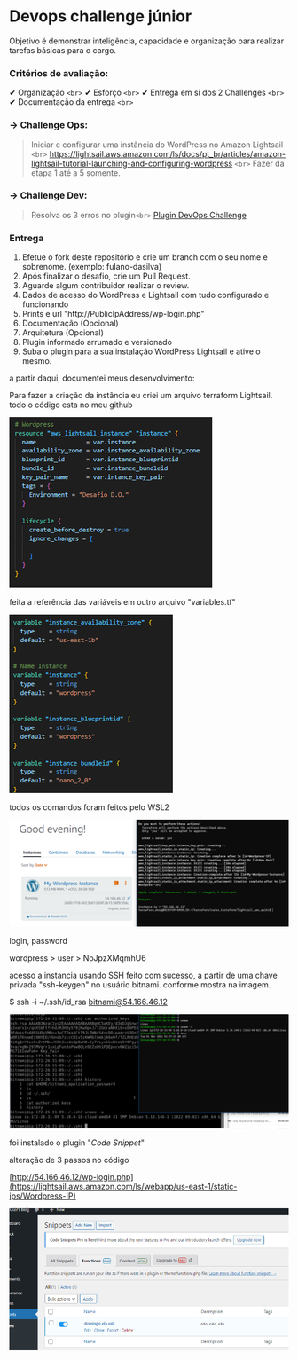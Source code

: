 # Devops challenge júnior

Objetivo é demonstrar inteligência, capacidade e organização para realizar tarefas básicas para o cargo.

### Critérios de avaliação:

✔ Organização `<br>`
✔ Esforço `<br>`
✔ Entrega em si dos 2 Challenges `<br>`
✔ Documentação da entrega `<br>`

### → Challenge Ops:

> Iniciar e configurar uma instância do WordPress no Amazon Lightsail `<br>`
> https://lightsail.aws.amazon.com/ls/docs/pt_br/articles/amazon-lightsail-tutorial-launching-and-configuring-wordpress `<br>`
> Fazer da etapa 1 até a 5 somente.

### → Challenge Dev:

> Resolva os 3 erros no plugin`<br>`
> [Plugin DevOps Challenge](devops_challenge.php)

### Entrega

1. Efetue o fork deste repositório e crie um branch com o seu nome e sobrenome. (exemplo: fulano-dasilva)
2. Após finalizar o desafio, crie um Pull Request.
3. Aguarde algum contribuidor realizar o review.
4. Dados de acesso do WordPress e Lightsail com tudo configurado e funcionando
5. Prints e url "http://PublicIpAddress/wp-login.php"
6. Documentação (Opcional)
7. Arquitetura (Opcional)
8. Plugin informado arrumado e versionado
9. Suba o plugin para a sua instalação WordPress Lightsail e ative o mesmo.




a partir daqui, documentei meus desenvolvimento: 

Para fazer a criação da instância eu criei um arquivo terraform Lightsail. todo o código esta no meu github

![1667262284560](image/README/1667262284560.png)

feita a referência das variáveis em outro arquivo "variables.tf"

![1667262693664](image/README/1667262693664.png)

todos os comandos foram feitos pelo WSL2 

![1667264809727](image/README/1667264809727.png)

login, password

wordpress > user > NoJpzXMqmhU6

acesso a instancia usando SSH feito com sucesso, a partir de uma chave privada "ssh-keygen" no usuário bitnami. conforme mostra na imagem.

$ ssh -i ~/.ssh/id_rsa bitnami@54.166.46.12

![1667266106163](image/README/1667266106163.png)

foi instalado o plugin "*Code Snippet*"

alteração de 3 passos no código

[http://54.166.46.12/wp-login.php](https://lightsail.aws.amazon.com/ls/webapp/us-east-1/static-ips/Wordpress-IP)

![1667268651401](image/README/1667268651401.png)

